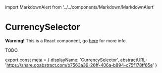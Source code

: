 import MarkdownAlert from '../../components/Markdown/MarkdownAlert'

# CurrencySelector

<MarkdownAlert warning>
  <strong>Warning!</strong> This is a React component, go <a href="https://transferwise.github.io/components/">here</a> for more info.
</MarkdownAlert>

TODO.

export const meta = {
  displayName: 'CurrencySelector',
  abstractURL: 'https://share.goabstract.com/b7563a39-26ff-406a-b894-c75f178ff65e'
}
